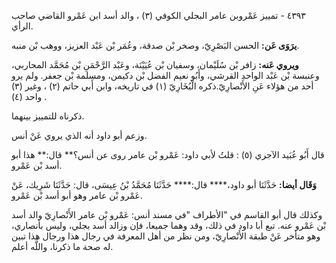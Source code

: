 ٤٣٩٣ - تمييز عَمْروبن عامر البجلي الكوفي (٣) ، والد أسد ابن عَمْرو القاضي صاحب الرأي.

**يرَوَى عَن:** الحسن البَصْرِيّ، وصخر بْن صدقة، وعُمَر بْن عَبْد العزيز، ووهب بْن منبه.

**ويروي عَنه:** زافر بْن سُلَيْمان، وسفيان بْن عُيَيْنَة، وعَبْد الرَّحْمَنِ بْن مُحَمَّد المحاربي، وعنبسة بْن عَبْد الواحد القرشي، وأَبُو نعيم الفضل بْن دكيمن، ومسلمة بْن جعفر. ولم يرو أحد من هؤلاء عَنِ الأَنْصارِيّ.ذكره الْبُخَارِيّ (١) في تاريخه، وابن أَبي حاتم (٢) ، وغير (٣) واحد (٤) .

ذكرناه للتمييز بينهما.

وزعم أبو داود أنه الذي يروي عَنْ أنس.

قال أَبُو عُبَيد الآجري (٥) : قلتُ لأبي داود: عَمْرو بْن عامر روى عن أنس؟** قال:** هذا أبو أسد بْن عَمْرو.

**وَقَال أيضا:** حَدَّثَنَا أبو داود،**** قال:**** حَدَّثَنَا مُحَمَّدُ بْنُ عِيسَى، قال: حَدَّثَنَا شَرِيك، عَنْ عَمْرو بْن عامر وهو أبو أسد بْن عَمْرو.

وكذلك قال أبو القاسم في "الأطراف "في مسند أنس: عَمْرو بْن عامر الأَنْصارِيّ والد أسد بْن عَمْرو عنه. تبع أبا داود في ذلك، وقد وهما جميعا، فإن وزالد أسد بجلي، وليس بأنصاري، وهو متأخر عَنْ طبقة الأَنْصارِيّ، ومن نظر من أهل المعرفة في رجال هذا ورجال هذا تبين له صحة ما ذكرنا، واللَّه أعلم.